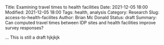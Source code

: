Title: Examining travel times to health facilities
Date: 2021-12-05 18:00
Modified: 2021-12-05 18:00
Tags: health, analysis 
Category: Research
Slug: access-to-health-facilites
Author: Brian Mc Donald
Status: draft
Summary: Can computed travel times between IDP sites and health facilities improve survey responses?

... This is still a draft hjkjkjk
